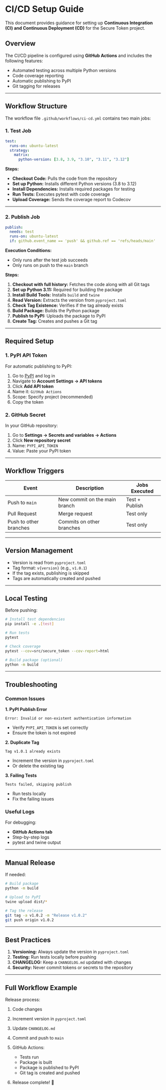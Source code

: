 # CI/CD Setup Guide

This document provides guidance for setting up **Continuous Integration (CI) and Continuous Deployment (CD)** for the Secure Token project.

## Overview

The CI/CD pipeline is configured using **GitHub Actions** and includes the following features:

* Automated testing across multiple Python versions
* Code coverage reporting
* Automatic publishing to PyPI
* Git tagging for releases

---

## Workflow Structure

The workflow file `.github/workflows/ci-cd.yml` contains two main jobs:

### 1. Test Job

```yaml
test:
  runs-on: ubuntu-latest
  strategy:
    matrix:
      python-version: [3.8, 3.9, "3.10", "3.11", "3.12"]
```

**Steps:**

* **Checkout Code:** Pulls the code from the repository
* **Set up Python:** Installs different Python versions (3.8 to 3.12)
* **Install Dependencies:** Installs required packages for testing
* **Run Tests:** Executes pytest with code coverage
* **Upload Coverage:** Sends the coverage report to Codecov

---

### 2. Publish Job

```yaml
publish:
  needs: test
  runs-on: ubuntu-latest
  if: github.event_name == 'push' && github.ref == 'refs/heads/main'
```

**Execution Conditions:**

* Only runs after the test job succeeds
* Only runs on push to the `main` branch

**Steps:**

1. **Checkout with full history:** Fetches the code along with all Git tags
2. **Set up Python 3.11:** Required for building the package
3. **Install Build Tools:** Installs `build` and `twine`
4. **Read Version:** Extracts the version from `pyproject.toml`
5. **Check Tag Existence:** Verifies if the tag already exists
6. **Build Package:** Builds the Python package
7. **Publish to PyPI:** Uploads the package to PyPI
8. **Create Tag:** Creates and pushes a Git tag

---

## Required Setup

### 1. PyPI API Token

For automatic publishing to PyPI:

1. Go to [PyPI](https://pypi.org/) and log in
2. Navigate to **Account Settings → API tokens**
3. Click **Add API token**
4. Name it: `GitHub Actions`
5. Scope: Specify project (recommended)
6. Copy the token

### 2. GitHub Secret

In your GitHub repository:

1. Go to **Settings → Secrets and variables → Actions**
2. Click **New repository secret**
3. Name: `PYPI_API_TOKEN`
4. Value: Paste your PyPI token

---

## Workflow Triggers

| Event                  | Description                   | Jobs Executed  |
| ---------------------- | ----------------------------- | -------------- |
| Push to `main`         | New commit on the main branch | Test + Publish |
| Pull Request           | Merge request                 | Test only      |
| Push to other branches | Commits on other branches     | Test only      |

---

## Version Management

* Version is read from `pyproject.toml`
* Tag format: `v{version}` (e.g., `v1.0.1`)
* If the tag exists, publishing is skipped
* Tags are automatically created and pushed

---

## Local Testing

Before pushing:

```bash
# Install test dependencies
pip install -e .[test]

# Run tests
pytest

# Check coverage
pytest --cov=src/secure_token --cov-report=html

# Build package (optional)
python -m build
```

---

## Troubleshooting

### Common Issues

**1. PyPI Publish Error**

```
Error: Invalid or non-existent authentication information
```

* Verify `PYPI_API_TOKEN` is set correctly
* Ensure the token is not expired

**2. Duplicate Tag**

```
Tag v1.0.1 already exists
```

* Increment the version in `pyproject.toml`
* Or delete the existing tag

**3. Failing Tests**

```
Tests failed, skipping publish
```

* Run tests locally
* Fix the failing issues

### Useful Logs

For debugging:

* **GitHub Actions tab**
* Step-by-step logs
* pytest and twine output

---

## Manual Release

If needed:

```bash
# Build package
python -m build

# Upload to PyPI
twine upload dist/*

# Tag the release
git tag -a v1.0.2 -m "Release v1.0.2"
git push origin v1.0.2
```

---

## Best Practices

1. **Versioning:** Always update the version in `pyproject.toml`
2. **Testing:** Run tests locally before pushing
3. **CHANGELOG:** Keep a `CHANGELOG.md` updated with changes
4. **Security:** Never commit tokens or secrets to the repository

---

## Full Workflow Example

Release process:

1. Code changes
2. Increment version in `pyproject.toml`
3. Update `CHANGELOG.md`
4. Commit and push to `main`
5. GitHub Actions:

   * Tests run
   * Package is built
   * Package is published to PyPI
   * Git tag is created and pushed
6. Release complete! 🎉
